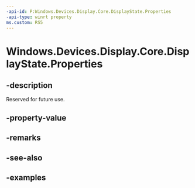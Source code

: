 ```yaml
---
-api-id: P:Windows.Devices.Display.Core.DisplayState.Properties
-api-type: winrt property
ms.custom: RS5
---
```


<!-- Property syntax.
public IMap<Guid, object> Properties { get; }
-->

# Windows.Devices.Display.Core.DisplayState.Properties

## -description
Reserved for future use.

## -property-value

## -remarks

## -see-also

## -examples

